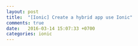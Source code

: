 ```yaml
---
layout: post
title:  "[Ionic] Create a hybrid app use Ionic"
comments: true
date:   2016-03-14 15:07:33 +0700
categories: ionic
---
```

